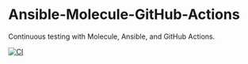 # Ansible-Molecule-GitHub-Actions
Continuous testing with Molecule, Ansible, and GitHub Actions.

[![CI](https://github.com/Shrey496/Ansible-Molecule-GitHub-Actions/actions/workflows/ci.yml/badge.svg)](https://github.com/Shrey496/Ansible-Molecule-GitHub-Actions/actions/workflows/ci.yml)
